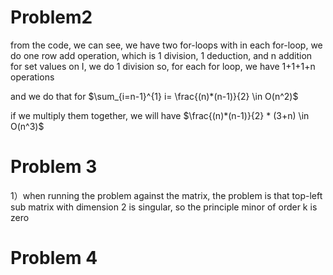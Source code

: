 # Problem2 
from the code, we can see, we have two for-loops
with in each for-loop, we do one row add operation, which is 
1 division, 1 deduction, and n addition
for set values on I, we do 1 division
so, for each for loop, we have 1+1+1+n operations

and we do that for $\sum_{i=n-1}^{1} i= \frac{(n)*(n-1)}{2} \in O(n^2)$

if we multiply them together, we will have
$\frac{(n)*(n-1)}{2} * (3+n) \in O(n^3)$

# Problem 3
1）when running the problem against the matrix, the problem is that top-left sub matrix with dimension 2 is singular, so the principle minor of order k is zero

# Problem 4
